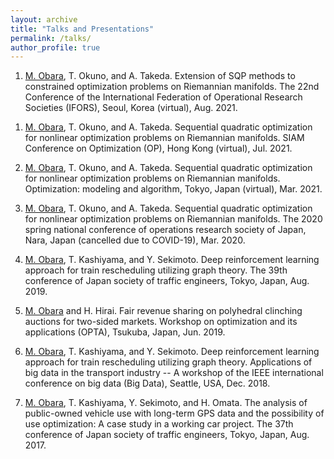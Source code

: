 ```yaml
---
layout: archive
title: "Talks and Presentations"
permalink: /talks/
author_profile: true
---
```


1. <ins>M. Obara</ins>, T. Okuno, and A. Takeda. Extension of SQP methods to constrained optimization problems on Riemannian manifolds. The 22nd Conference of
the International Federation of Operational Research Societies (IFORS), Seoul, Korea (virtual), Aug. 2021.
<!-- 1. <ins>M. Obara</ins>, T. Okuno, A. Takeda, and K. Sato. Riemannian sequential quadratic optimization method and its application to linear system identification, Advances in the theory and application of mathematical optimization, Kyoto, Japan (virtual), Aug. 2021. -->
1. <ins>M. Obara</ins>, T. Okuno, and A. Takeda. Sequential quadratic optimization for nonlinear optimization problems on Riemannian manifolds. SIAM Conference on Optimization (OP), Hong Kong (virtual), Jul. 2021.

1. <ins>M. Obara</ins>, T. Okuno, and A. Takeda. Sequential quadratic optimization for nonlinear optimization problems on Riemannian manifolds. Optimization: modeling and algorithm, Tokyo, Japan (virtual), Mar. 2021.

1. <ins>M. Obara</ins>, T. Okuno, and A. Takeda. Sequential quadratic optimization for nonlinear optimization problems on Riemannian manifolds. The 2020 spring national conference of operations research society of Japan, Nara, Japan (cancelled due to COVID-19), Mar. 2020.

1. <ins>M. Obara</ins>, T. Kashiyama, and Y. Sekimoto. Deep reinforcement learning approach for train rescheduling utilizing graph theory. The 39th conference of Japan society of traffic engineers, Tokyo, Japan, Aug. 2019.

1. <ins>M. Obara</ins> and H. Hirai. Fair revenue sharing on polyhedral clinching auctions for two-sided markets. Workshop on optimization and its applications (OPTA), Tsukuba, Japan, Jun. 2019.

1. <ins>M. Obara</ins>, T. Kashiyama, and Y. Sekimoto. Deep reinforcement learning approach for train rescheduling utilizing graph theory. Applications of big data in the transport industry -- A workshop of the IEEE international conference on big data (Big Data), Seattle, USA, Dec. 2018.

1. <ins>M. Obara</ins>, T. Kashiyama, Y. Sekimoto, and H. Omata. The analysis of public-owned vehicle use with long-term GPS data and the possibility of use optimization: A case study in a working car project. The 37th conference of Japan society of traffic engineers, Tokyo, Japan, Aug. 2017.
